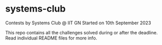 # systems-club
Contests by Systems Club @ IIT GN
Started on 10th September 2023

This repo contains all the challenges solved during or after the deadline.
Read individual README files for more info.

